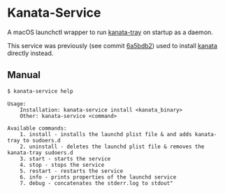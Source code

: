 # Kanata-Service
A macOS launchctl wrapper to run [kanata-tray](https://github.com/rszyma/kanata-tray) on startup as a daemon.

This service was previously (see commit [6a5bdb2](https://github.com/jussapaavo/kanata-service/tree/6a5bdb22f8d2ccff183c7619f19e06eb7f267151)) used to install [kanata](https://github.com/jtroo/kanata) directly instead.

## Manual
```sh
$ kanata-service help
```
```
Usage:
    Installation: kanata-service install <kanata_binary>
    Other: kanata-service <command>

Available commands:
    1. install - installs the launchd plist file & and adds kanata-tray to sudoers.d
    2. uninstall - deletes the launchd plist file & removes the kanata-tray sudoers.d
    3. start - starts the service
    4. stop - stops the service
    5. restart - restarts the service
    6. info - prints properties of the launchd service
    7. debug - concatenates the stderr.log to stdout"
```
